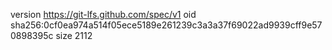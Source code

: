 version https://git-lfs.github.com/spec/v1
oid sha256:0cf0ea974a514f05ece5189e261239c3a3a37f69022ad9939cff9e570898395c
size 2112
